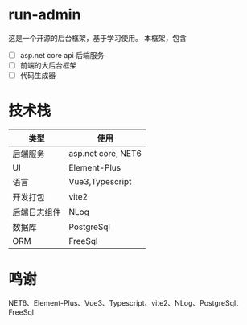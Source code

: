 # run-admin
这是一个开源的后台框架，基于学习使用。
本框架，包含
- [ ] asp.net core api 后端服务
- [ ] 前端的大后台框架
- [ ] 代码生成器
# 技术栈
|类型|使用|
|---|---|
|后端服务|asp.net core, NET6|
|UI|Element-Plus|
|语言|Vue3,Typescript|
|开发打包|vite2|
|后端日志组件|NLog|
|数据库|PostgreSql|
|ORM|FreeSql|

# 鸣谢
NET6、Element-Plus、Vue3、Typescript、vite2、NLog、PostgreSql、FreeSql
